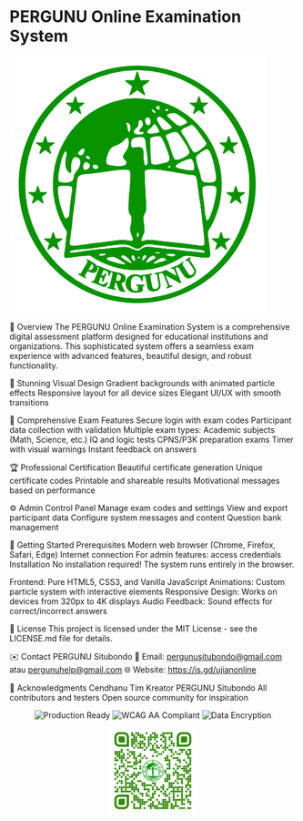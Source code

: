 # PERGUNU Online Examination System

![PERGUNU Logo](https://raw.githubusercontent.com/pergunu/pergunusmart/main/assets/images/logo.png)

🌟 Overview
The PERGUNU Online Examination System is a comprehensive digital assessment platform designed for educational institutions and organizations. This sophisticated system offers a seamless exam experience with advanced features, beautiful design, and robust functionality.

  🎨 Stunning Visual Design
Gradient backgrounds with animated particle effects
Responsive layout for all device sizes
Elegant UI/UX with smooth transitions

📝 Comprehensive Exam Features
Secure login with exam codes
Participant data collection with validation
Multiple exam types:
Academic subjects (Math, Science, etc.)
IQ and logic tests
CPNS/P3K preparation exams
Timer with visual warnings
Instant feedback on answers

🏆 Professional Certification
Beautiful certificate generation
Unique certificate codes
Printable and shareable results
Motivational messages based on performance

⚙️ Admin Control Panel
Manage exam codes and settings
View and export participant data
Configure system messages and content
Question bank management

🚀 Getting Started
Prerequisites
Modern web browser (Chrome, Firefox, Safari, Edge)
Internet connection
For admin features: access credentials
Installation
No installation required! The system runs entirely in the browser.

Frontend: Pure HTML5, CSS3, and Vanilla JavaScript
Animations: Custom particle system with interactive elements
Responsive Design: Works on devices from 320px to 4K displays
Audio Feedback: Sound effects for correct/incorrect answers

📜 License
This project is licensed under the MIT License - see the LICENSE.md file for details.

✉️ Contact
PERGUNU Situbondo
📧 Email: pergunusitubondo@gmail.com atau pergunuhelp@gmail.com
🌐 Website: https://is.gd/ujianonline

🙏 Acknowledgments
Cendhanu Tim Kreator PERGUNU Situbondo
All contributors and testers
Open source community for inspiration
    
<div align="center"> <img src="https://img.shields.io/badge/Status-Production%20Ready-brightgreen" alt="Production Ready"> <img src="https://img.shields.io/badge/Accessibility-WCAG%20AA%20Compliant-blue" alt="WCAG AA Compliant"> <img src="https://img.shields.io/badge/Security-Data%20Encryption%20Enabled-yellowgreen" alt="Data Encryption"> </div><p align="center"> <img src="https://raw.githubusercontent.com/pergunu/pergunusmart/main/assets/images/BARCODE.png" width="150" alt="PERGUNU Barcode"> </p>


